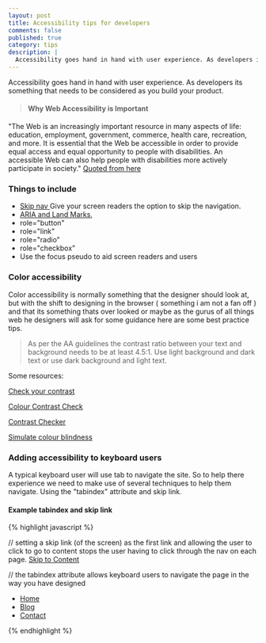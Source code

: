 ```yaml
---
layout: post
title: Accessibility tips for developers
comments: false
published: true
category: tips
description: |
  Accessibility goes hand in hand with user experience. As developers its something that needs to be considered as you build your product.
---
```


Accessibility goes hand in hand with user experience. As developers its something that needs to be considered as you build your product.

> #### Why Web Accessibility is Important
"The Web is an increasingly important resource in many aspects of life: education, employment, government, commerce, health care, recreation, and more. It is essential that the Web be accessible in order to provide equal access and equal opportunity to people with disabilities. An accessible Web can also help people with disabilities more actively participate in society." [Quoted from here](https://www.w3.org/WAI/intro/accessibility.php)

### Things to include

* [Skip nav ](http://accessibility.psu.edu/skipnav/) Give your screen readers the option to skip the navigation.
* [ARIA and Land Marks](https://www.w3.org/WAI/GL/wiki/Using_ARIA_landmarks_to_identify_regions_of_a_page),
* role="button"
* role="link"
* role="radio"
* role="checkbox"
* Use the focus pseudo to aid screen readers and users

### Color accessibility

Color accessibility is normally something that the designer should look at, but with the shift to designing in the browser ( something i am not a fan off ) and that its something thats over looked or maybe as the gurus of all things web he designers will ask for some guidance here are some best practice tips.

> As per the AA guidelines the contrast ratio between your text and background needs to be at least 4.5:1. Use light background and dark text or use dark background and light text.

Some resources:

[Check your contrast](http://webaim.org/resources/contrastchecker/)

[Colour Contrast Check](https://snook.ca/technical/colour_contrast/colour.html#fg=33FF33,bg=903333)

[Contrast Checker](http://contrastchecker.com/)

[Simulate colour blindness](http://colororacle.org/)

### Adding accessibility to keyboard users

A typical keyboard user will use tab to navigate the site. So to help there experience we need to make use of several techniques to help them navigate. Using the "tabindex" attribute and skip link.

#### Example tabindex and skip link

{% highlight javascript %}

<nav class="hdr--nav">

  // setting a skip link (of the screen) as the first link and allowing the user to click to go to content stops the user having to click through the nav on each page.
  <a href="#content" class="offscreen" tabindex="1">Skip to Content</a>

  // the tabindex attribute allows keyboard users to navigate the page in the way you have designed
  <ul>
    <li>
      <a href="/" title="" tabindex="2">Home</a>
    </li>
    <li>
      <a href="/posts.html" title="" tabindex="3">Blog</a>
    </li>
    <li>
      <a href="mailto:info@willforsyth.co.uk" title="" tabindex="4">Contact</a>
    </li>
  </ul>

</nav>

{% endhighlight %}
